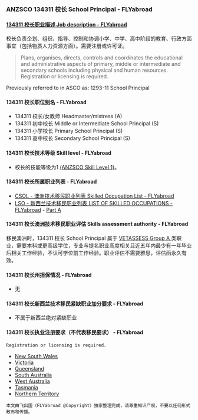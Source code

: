 ### ANZSCO 134311 校长 School Principal - FLYabroad ###

####  [134311 校长职业描述 Job description - FLYabroad](http://www.flyabroadvisa.com/anzsco/1343.html#134311)

校长负责企划、组织、指导、控制和协调小学、中学、高中阶段的教育、行政方面事宜（包括物质人力资源方面）。需要注册或许可证。 

> Plans, organises, directs, controls and coordinates the educational and administrative aspects of primary, middle or intermediate and secondary schools including physical and human resources. Registration or licensing is required.

Previously referred to in ASCO as:
1293-11 School Principal

#### 134311 校长职位别名 - FLYabroad
 
- 134311	 校长/女教师 Headmaster/mistress (A)
- 134311 初中校长  Middle or Intermediate School Principal (S)
- 134311 小学校长 Primary School Principal (S)
- 134311 高中校长 Secondary School Principal (S)

#### 134311 校长技术等级 Skill level - FLYabroad

- 校长的技能等级为1 [(ANZSCO Skill Level 1)](http://www.flyabroadvisa.com/anzsco/)。

#### 134311 校长所属职业列表 - FLYabroad

- [CSOL - 澳洲技术移民职业列表 Skilled Occupation List - FLYabroad](http://www.flyabroadvisa.com/sol/)
- [LSO - 新西兰技术移民职业列表 LIST OF SKILLED OCCUPATIONS - FLYabroad](http://nz.flyabroadvisa.com/lso/) - [Part A](parta)

#### 134311 校长澳洲技术移民职业评估 Skills assessment authority - FLYabroad

移民澳洲时，134311 校长 School Principal  属于 [VETASSESS Group A ](http://www.flyabroadvisa.com/ass/vetassess.html)类职业，需要本科或更高级学位，专业与提名职业高度相关且近五年内最少有一年毕业后相关工作经验，不认可学位前工作经验。职业评估不需要雅思，评估函永久有效。

#### 134311 校长州担保情况 - FLYabroad

- 无

#### 134311 校长新西兰技术移民紧缺职业加分要求 - FLYabroad

- 不属于新西兰绝对紧缺职业

#### 134311 校长执业注册要求（不代表移民要求） - FLYabroad

    Registration or licensing is required.

- [New South Wales  ](http://www.det.nsw.edu.au/employment/teachnsw/index.htm)
- [Victoria  ](http://www.vit.vic.edu.au/)
- [Queensland  ](http://www.qct.edu.au/)
- [South Australia  ](http://www.trb.sa.edu.au/)
- [West Australia  ](http://www.wacot.wa.edu.au/)
- [Tasmania ](http://trb.tas.gov.au/registration.htm)
- [Northern Territory  ](http://www.trb.nt.gov.au/)

`本文由飞出国（FLYabroad @Copyright）独家整理完成，请尊重知识产权，不要以任何形式散布和传播。`